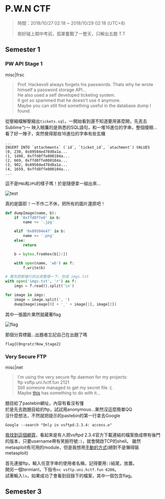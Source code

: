 # P.W.N CTF
> 時間：2018/10/27 02:18 ~ 2018/10/29 02:18 (UTC+8)
>
> 剛好碰上期中考前，孤軍奮戰了一整天，只解出五題 T.T

## Semester 1
### PW API Stage 1
misc|frsc
> Prof. Hackevoll always forgets his passwords. Thats why he wrote himself a password storage API...  
> He also used a self developed ticketing system.  
> It got so spammed that he doesn't use it anymore.  
> Maybe you can still find something useful in the database dump I found.

從壓縮檔解壓縮出`tickets.sql`，一開始看到還不知道要用甚麼開，先丟去Sublimeㄅ～
映入眼簾的是熟悉的SQL語句，和一堆16進位的字串，整個傻眼...
看了好一陣子，突然覺得那些16進位的字串有些玄機
```
...
INSERT INTO `attachments` (`id`, `ticket_id`, `atachment`) VALUES
(0, 230, 0x89504e470d0a1a...
(1, 1498, 0xffd8ffe000104a...
(2, 669, 0xffd8ffe000104a...
(3, 902, 0x89504e470d0a1a...
(4, 1659, 0xffd8ffe000104a...
...
```

這不是`PNG`和`JPG`的樣子嗎！於是隨便拿一組出來...

![test](https://imgur.com/0vt9Xc4.jpg)

真的是圖耶！一不作二不休，把所有的圖片還原吧！
```python
def dumpImage(name, b):
    if '0xffd8ffe0' in b:
        name += '.jpg'

    elif '0x89504e47' in b:
        name += '.png'
    else:
        return

    b = bytes.fromhex(b[2:])

    with open(name, 'wb') as f:
        f.write(b)

# 事先把那幾行抓出來整理一下，存成 imgs.txt
with open('imgs.txt', 'r') as f:
    imgs = f.read().split('\n')

for image in imgs:
    image = image.split(', ')
    dumpImage(image[0] + '_' + image[1], image[2])

```

其中一張圖片果然就藏著flag

![flag](https://imgur.com/evLx9ke.png)

那個分頁標籤...出題者忘記自己在出題了嗎

`flag{C0ngratz!Now_Stage2}`

### Very Secure FTP
misc|net
> I'm using the very secure ftp daemon for my projects:  
> ftp vsftp.uni.hctf.fun 2121  
> Still someone managed to get my secret file :(.  
> Maybe [this](https://pastebin.com/AetT9sS5) has something to do with it...

題目給了pastebin網址，內容有看沒有懂  
於是先去跑題目給的ftp，試試用anonymous...果然沒這麼簡單QQ  
沒什麼想法，不然就把提示的pastebin的第一行拿去Google  

`Google --search "Only in vsftpd-2.3.4: access.o"`

[我找到這個網頁](https://scarybeastsecurity.blogspot.com/2011/07/alert-vsftpd-download-backdoored.html)，看起來是有人把vsftpd 2.3.4官方下載連結的檔案換成帶有後門的版本，只要username帶有笑臉符號`:)`，就會開啟TCP的shell。
雖然metasploit有可用的module，但是我想用[手動的方式](http://www.rwbnetsec.com/vsftp-tcp-21/)(絕對不是懶得裝metasploit)

首先連接ftp，輸入任意字串的使用者名稱，記得要用`:)`結尾，放置。  
開另一個termianl，下指令`nc vsftp.uni.hctf.fun 6200`。  
試著輸入`ls`，如果成功了會看到目錄下的檔案，其中一個包含flag。  

## Semester 3
